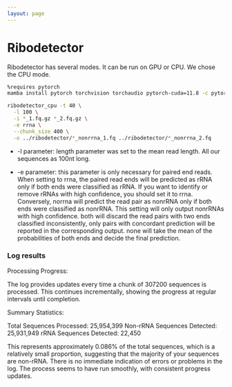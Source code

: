 ```yaml
---
layout: page
---
```


# Ribodetector

Ribodetector has several modes. It can be run on GPU or CPU. We chose the CPU mode.

```bash
%requires pytorch 
mamba install pytorch torchvision torchaudio pytorch-cuda=11.8 -c pytorch -c nvidia
```

```bash
ribodetector_cpu -t 40 \
  -l 100 \
  -i *_1.fq.gz *_2.fq.gz \
  -e rrna \
  --chunk_size 400 \
  -o ../ribodetector/*_nonrrna_1.fq ../ribodetector/*_nonrrna_2.fq
```

* -l parameter: length parameter was set to the mean read length. All our sequences as 100nt long.

* -e parameter: this parameter is only necessary for paired end reads. When setting to rrna, the paired read ends will be predicted as rRNA only if both ends were classified as rRNA. If you want to identify or remove rRNAs with high confidence, you should set it to rrna. Conversely, norrna will predict the read pair as nonrRNA only if both ends were classified as nonrRNA. This setting will only output nonrRNAs with high confidence. both will discard the read pairs with two ends classified inconsistently, only pairs with concordant prediction will be reported in the corresponding output. none will take the mean of the probabilities of both ends and decide the final prediction.


### Log results

Processing Progress:

The log provides updates every time a chunk of 307200 sequences is processed.
This continues incrementally, showing the progress at regular intervals until completion.

Summary Statistics:

Total Sequences Processed: 25,954,399
Non-rRNA Sequences Detected: 25,931,949
rRNA Sequences Detected: 22,450

This represents approximately 0.086% of the total sequences, which is a relatively small proportion, suggesting that the majority of your sequences are non-rRNA.
There is no immediate indication of errors or problems in the log. The process seems to have run smoothly, with consistent progress updates.

